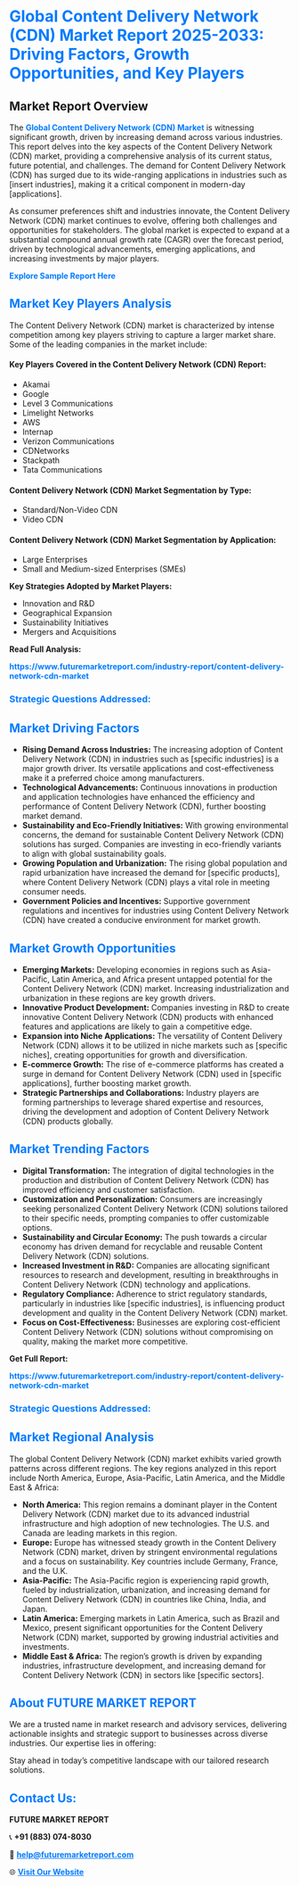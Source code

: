 <h1 style="color: #007BFF;">Global Content Delivery Network (CDN) Market Report 2025-2033: Driving Factors, Growth Opportunities, and Key Players</h1>

<section id="overview">
<h2>Market Report Overview</h2>
<p>The <a href="https://www.futuremarketreport.com/industry-report/content-delivery-network-cdn-market" style="color: #007BFF; text-decoration: none;"><strong>Global Content Delivery Network (CDN) Market</strong></a> is witnessing significant growth, driven by increasing demand across various industries. This report delves into the key aspects of the Content Delivery Network (CDN) market, providing a comprehensive analysis of its current status, future potential, and challenges. The demand for Content Delivery Network (CDN) has surged due to its wide-ranging applications in industries such as [insert industries], making it a critical component in modern-day [applications].</p>
<p>As consumer preferences shift and industries innovate, the Content Delivery Network (CDN) market continues to evolve, offering both challenges and opportunities for stakeholders. The global market is expected to expand at a substantial compound annual growth rate (CAGR) over the forecast period, driven by technological advancements, emerging applications, and increasing investments by major players.</p>
</section>

<section id="overview">
<p><a href="https://www.futuremarketreport.com/request-sample/reportId=103691" style="color: #007BFF; text-decoration: none;"><strong>Explore Sample Report Here</strong></a></p>
</section>

<section id="key-players">
<h2 style="color: #007BFF;">Market Key Players Analysis</h2>
<p>The Content Delivery Network (CDN) market is characterized by intense competition among key players striving to capture a larger market share. Some of the leading companies in the market include:</p>
<h4>Key Players Covered in the Content Delivery Network (CDN) Report:</h4>
<ul><li>Akamai</li><li>Google</li><li>Level 3 Communications</li><li>Limelight Networks</li><li>AWS</li><li>Internap</li><li>Verizon Communications</li><li>CDNetworks</li><li>Stackpath</li><li>Tata Communications</li></ul>
<h4>Content Delivery Network (CDN) Market Segmentation by Type:</h4>
<ul><li>Standard/Non-Video CDN</li><li>Video CDN</li></ul>

<h4>Content Delivery Network (CDN) Market Segmentation by Application:</h4>
<ul><li>Large Enterprises</li><li>Small and Medium-sized Enterprises (SMEs)</li></ul>
<p><strong>Key Strategies Adopted by Market Players:</strong></p>
<ul>
<li>Innovation and R&D</li>
<li>Geographical Expansion</li>
<li>Sustainability Initiatives</li>
<li>Mergers and Acquisitions</li>
</ul>
</section>

<section>
<p><strong>Read Full Analysis: </strong></p><a href="https://www.futuremarketreport.com/industry-report/content-delivery-network-cdn-market" style="color: #007BFF; text-decoration: none;"><strong>https://www.futuremarketreport.com/industry-report/content-delivery-network-cdn-market</strong></a>
<h3 style="color: #007BFF;">Strategic Questions Addressed:</h3>
</section>

<section id="driving-factors">
<h2 style="color: #007BFF;">Market Driving Factors</h2>
<ul>
<li><strong>Rising Demand Across Industries:</strong> The increasing adoption of Content Delivery Network (CDN) in industries such as [specific industries] is a major growth driver. Its versatile applications and cost-effectiveness make it a preferred choice among manufacturers.</li>
<li><strong>Technological Advancements:</strong> Continuous innovations in production and application technologies have enhanced the efficiency and performance of Content Delivery Network (CDN), further boosting market demand.</li>
<li><strong>Sustainability and Eco-Friendly Initiatives:</strong> With growing environmental concerns, the demand for sustainable Content Delivery Network (CDN) solutions has surged. Companies are investing in eco-friendly variants to align with global sustainability goals.</li>
<li><strong>Growing Population and Urbanization:</strong> The rising global population and rapid urbanization have increased the demand for [specific products], where Content Delivery Network (CDN) plays a vital role in meeting consumer needs.</li>
<li><strong>Government Policies and Incentives:</strong> Supportive government regulations and incentives for industries using Content Delivery Network (CDN) have created a conducive environment for market growth.</li>
</ul>
</section>

<section id="growth-opportunities">
<h2 style="color: #007BFF;">Market Growth Opportunities</h2>
<ul>
<li><strong>Emerging Markets:</strong> Developing economies in regions such as Asia-Pacific, Latin America, and Africa present untapped potential for the Content Delivery Network (CDN) market. Increasing industrialization and urbanization in these regions are key growth drivers.</li>
<li><strong>Innovative Product Development:</strong> Companies investing in R&D to create innovative Content Delivery Network (CDN) products with enhanced features and applications are likely to gain a competitive edge.</li>
<li><strong>Expansion into Niche Applications:</strong> The versatility of Content Delivery Network (CDN) allows it to be utilized in niche markets such as [specific niches], creating opportunities for growth and diversification.</li>
<li><strong>E-commerce Growth:</strong> The rise of e-commerce platforms has created a surge in demand for Content Delivery Network (CDN) used in [specific applications], further boosting market growth.</li>
<li><strong>Strategic Partnerships and Collaborations:</strong> Industry players are forming partnerships to leverage shared expertise and resources, driving the development and adoption of Content Delivery Network (CDN) products globally.</li>
</ul>
</section>

<section id="trending-factors">
<h2 style="color: #007BFF;">Market Trending Factors</h2>
<ul>
<li><strong>Digital Transformation:</strong> The integration of digital technologies in the production and distribution of Content Delivery Network (CDN) has improved efficiency and customer satisfaction.</li>
<li><strong>Customization and Personalization:</strong> Consumers are increasingly seeking personalized Content Delivery Network (CDN) solutions tailored to their specific needs, prompting companies to offer customizable options.</li>
<li><strong>Sustainability and Circular Economy:</strong> The push towards a circular economy has driven demand for recyclable and reusable Content Delivery Network (CDN) solutions.</li>
<li><strong>Increased Investment in R&D:</strong> Companies are allocating significant resources to research and development, resulting in breakthroughs in Content Delivery Network (CDN) technology and applications.</li>
<li><strong>Regulatory Compliance:</strong> Adherence to strict regulatory standards, particularly in industries like [specific industries], is influencing product development and quality in the Content Delivery Network (CDN) market.</li>
<li><strong>Focus on Cost-Effectiveness:</strong> Businesses are exploring cost-efficient Content Delivery Network (CDN) solutions without compromising on quality, making the market more competitive.</li>
</ul>
</section>

<section>
<p><strong>Get Full Report: </strong></p><a href="https://www.futuremarketreport.com/industry-report/content-delivery-network-cdn-market" style="color: #007BFF; text-decoration: none;"><strong>https://www.futuremarketreport.com/industry-report/content-delivery-network-cdn-market</strong></a>
<h3 style="color: #007BFF;">Strategic Questions Addressed:</h3>
</section>


<section id="regional-analysis">
<h2 style="color: #007BFF;">Market Regional Analysis</h2>
<p>The global Content Delivery Network (CDN) market exhibits varied growth patterns across different regions. The key regions analyzed in this report include North America, Europe, Asia-Pacific, Latin America, and the Middle East & Africa:</p>
<ul>
<li><strong>North America:</strong> This region remains a dominant player in the Content Delivery Network (CDN) market due to its advanced industrial infrastructure and high adoption of new technologies. The U.S. and Canada are leading markets in this region.</li>
<li><strong>Europe:</strong> Europe has witnessed steady growth in the Content Delivery Network (CDN) market, driven by stringent environmental regulations and a focus on sustainability. Key countries include Germany, France, and the U.K.</li>
<li><strong>Asia-Pacific:</strong> The Asia-Pacific region is experiencing rapid growth, fueled by industrialization, urbanization, and increasing demand for Content Delivery Network (CDN) in countries like China, India, and Japan.</li>
<li><strong>Latin America:</strong> Emerging markets in Latin America, such as Brazil and Mexico, present significant opportunities for the Content Delivery Network (CDN) market, supported by growing industrial activities and investments.</li>
<li><strong>Middle East & Africa:</strong> The region’s growth is driven by expanding industries, infrastructure development, and increasing demand for Content Delivery Network (CDN) in sectors like [specific sectors].</li>
</ul>
</section>

<footer>
<h2 style="color: #007BFF;">About FUTURE MARKET REPORT</h2>
<p>We are a trusted name in market research and advisory services, delivering actionable insights and strategic support to businesses across diverse industries. Our expertise lies in offering:</p>

<p>Stay ahead in today’s competitive landscape with our tailored research solutions.</p>

<h2 style="color: #007BFF;">Contact Us:</h2>
<p><strong>FUTURE MARKET REPORT</strong></p>
<p>📞 <strong>+91 (883) 074-8030</strong></p>
<p>📧 <strong><a href="mailto:help@futuremarketreport.com" style="color: #007BFF;">help@futuremarketreport.com</a></strong></p>
<p>🌐 <strong><a href="https://www.futuremarketreport.com/" style="color: #007BFF;">Visit Our Website</a></strong></p>
</footer>